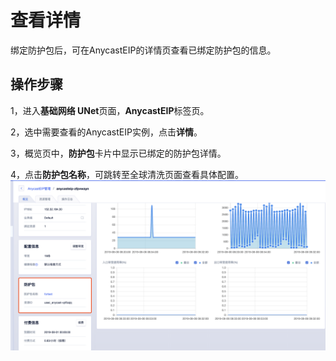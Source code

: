 

# 查看详情
绑定防护包后，可在AnycastEIP的详情页查看已绑定防护包的信息。

## 操作步骤
1，进入**基础网络 UNet**页面，**AnycastEIP**标签页。

2，选中需要查看的AnycastEIP实例，点击**详情**。

3，概览页中，**防护包**卡片中显示已绑定的防护包详情。

4，点击**防护包名称**，可跳转至全球清洗页面查看具体配置。
![](/images/describeanycastclean.png)





